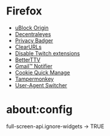 # Firefox

- [uBlock Origin](https://addons.mozilla.org/fr/firefox/addon/ublock-origin/)
- [Decentraleyes](https://addons.mozilla.org/fr/firefox/addon/decentraleyes/)
- [Privacy Badger](https://addons.mozilla.org/fr/firefox/addon/privacy-badger17/)
- [ClearURLs](https://addons.mozilla.org/fr/firefox/addon/clearurls/)
- [Disable Twitch extensions](https://addons.mozilla.org/en-US/firefox/addon/disable-twitch-extensions/)
- [BetterTTV](https://addons.mozilla.org/fr/firefox/addon/betterttv/)
- [Gmail™ Notifier](https://addons.mozilla.org/en-US/firefox/addon/gmail-notifier-restartless/)
- [Cookie Quick Manage](https://addons.mozilla.org/en-US/firefox/addon/cookie-quick-manager/)
- [Tampermonkey](https://addons.mozilla.org/en-US/firefox/addon/tampermonkey/)
- [User-Agent Switcher]([https://addons.mozilla.org/en-US/firefox/addon/tampermonkey/](https://addons.mozilla.org/en-US/firefox/addon/user-agent-string-switcher/))

# about:config
full-screen-api.ignore-widgets -> TRUE
